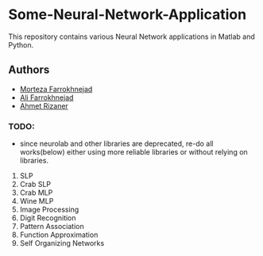 # Some-Neural-Network-Application
This repository contains various Neural Network applications in Matlab and Python.



## Authors

- [Morteza Farrokhnejad](https://github.com/IAmFarrokhnejad)
- [Ali Farrokhnejad](https://www.github.com/afr0011)
- [Ahmet Rizaner](https://github.com/rizaner)


### TODO:
- since neurolab and other libraries are deprecated, re-do all works(below) either using more reliable libraries or without relying on libraries.
1. SLP
2. Crab SLP
3. Crab MLP
4. Wine MLP
5. Image Processing 
6. Digit Recognition
7. Pattern Association
8. Function Approximation
9. Self Organizing Networks